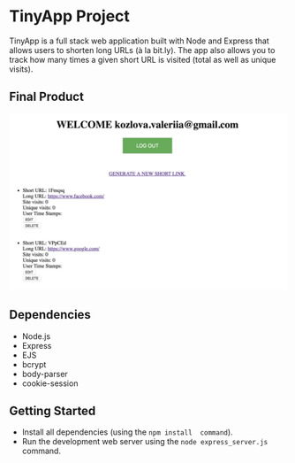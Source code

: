 # TinyApp Project

TinyApp is a full stack web application built with Node and Express that allows users to shorten long URLs (à la bit.ly). The app also allows you to track how many times a given short URL is visited (total as well as unique visits).

## Final Product

![Screenshots of URLs page](https://github.com/valeriakozlova/TinyAppProject/blob/master/docs/urls-page.png?raw=true)

## Dependencies

- Node.js
- Express
- EJS
- bcrypt
- body-parser
- cookie-session

## Getting Started

- Install all dependencies (using the `npm install  command`).
- Run the development web server using the `node express_server.js` command.